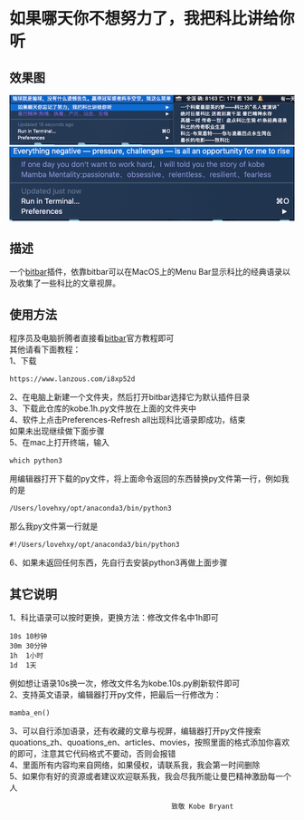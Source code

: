 # 如果哪天你不想努力了，我把科比讲给你听

## 效果图
![效果图](https://github.com/juventusryp/bitbar_for_kobe/blob/master/pic.png)
![效果图](https://github.com/juventusryp/bitbar_for_kobe/blob/master/pic_en.png)

## 描述
一个[bitbar](https://getbitbar.com/)插件，依靠bitbar可以在MacOS上的Menu Bar显示科比的经典语录以及收集了一些科比的文章视屏。

## 使用方法
程序员及电脑折腾者直接看[bitbar](https://getbitbar.com/)官方教程即可  
其他请看下面教程：  
1、下载
```
https://www.lanzous.com/i8xp52d
```
2、在电脑上新建一个文件夹，然后打开bitbar选择它为默认插件目录  
3、下载此仓库的kobe.1h.py文件放在上面的文件夹中  
4、软件上点击Preferences-Refresh all出现科比语录即成功，结束  
如果未出现继续做下面步骤  
5、在mac上打开终端，输入
```
which python3
```
用编辑器打开下载的py文件，将上面命令返回的东西替换py文件第一行，例如我的是
```
/Users/lovehxy/opt/anaconda3/bin/python3
```
那么我py文件第一行就是
```
#!/Users/lovehxy/opt/anaconda3/bin/python3
```
6、如果未返回任何东西，先自行去安装python3再做上面步骤

## 其它说明
1、科比语录可以按时更换，更换方法：修改文件名中1h即可
```
10s 10秒钟
30m 30分钟
1h  1小时
1d  1天
```
例如想让语录10s换一次，修改文件名为kobe.10s.py刷新软件即可  
2、支持英文语录，编辑器打开py文件，把最后一行修改为：
```
mamba_en()
```
3、可以自行添加语录，还有收藏的文章与视屏，编辑器打开py文件搜索quoations_zh、quoations_en、articles、movies，按照里面的格式添加你喜欢的即可，注意其它代码格式不要动，否则会报错  
4、里面所有内容均来自网络，如果侵权，请联系我，我会第一时间删除  
5、如果你有好的资源或者建议欢迎联系我，我会尽我所能让曼巴精神激励每一个人

                                            致敬 Kobe Bryant



